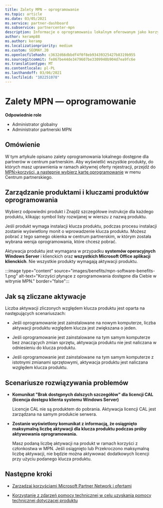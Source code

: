 ```yaml
---
title: Zalety MPN — oprogramowanie
ms.topic: article
ms.date: 03/05/2021
ms.service: partner-dashboard
ms.subservice: partnercenter-mpn
description: Informacje o oprogramowaniu lokalnym oferowanym jako korzyści z Microsoft Partner Network (MPN)
author: keramp88
ms.author: keramp
ms.localizationpriority: medium
ms.custom: SEOMAY.20
ms.openlocfilehash: c3632d66dbbdf4f0f8eb93439325427b8319b955
ms.sourcegitcommit: fe867be44de3479607be3309940b904d7ea9fc6e
ms.translationtype: MT
ms.contentlocale: pl-PL
ms.lasthandoff: 03/06/2021
ms.locfileid: "102251078"
---
```

# <a name="mpn-benefits---software"></a>Zalety MPN — oprogramowanie

**Odpowiednie role**

- Administrator globalny
- Administrator partnerski MPN

## <a name="overview"></a>Omówienie

W tym artykule opisano zalety oprogramowania lokalnego dostępne dla partnerów w centrum partnerskim. Aby wyświetlić wszystkie produkty, do których masz uprawnienia w ramach aktywnej oferty rejestracji, przejdź do  [MPN>korzyści, a następnie wybierz kartę oprogramowanie](https://partner.microsoft.com/dashboard/mpn/membership/benefits/software) w menu Centrum partnerskiego.  

## <a name="manage-software-products-and-product-keys"></a>Zarządzanie produktami i kluczami produktów oprogramowania

Wybierz odpowiedni produkt i Znajdź szczegółowe instrukcje dla każdego produktu, klikając symbol listy rozwijanej w wierszu z nazwą produktu.

Jeśli produkt wymaga instalacji klucza produktu, podczas procesu instalacji zostanie wyświetlony monit o wprowadzenie klucza produktu. Możesz pobrać z tego samego okienka w centrum partnerskim, w którym została wybrana wersja oprogramowania, które chcesz pobrać.

Aktywacja produktu jest wymagana w przypadku **systemów operacyjnych** **Windows Server** i klienckich oraz **wszystkich Microsoft Office aplikacji klienckich**. Nie wszystkie produkty wymagają aktywacji produktu.

:::image type="content" source="images/benefits/mpn-software-benefits-1.png" alt-text="Korzyści płynące z oprogramowania dostępne dla Ciebie w witrynie MPN." border="false":::

## <a name="how-activations-are-counted"></a>Jak są zliczane aktywacje

Liczba aktywacji zliczonych względem klucza produktu jest oparta na następujących scenariuszach:

- Jeśli oprogramowanie jest zainstalowane na nowym komputerze, liczba aktywacji produktu względem klucza jest zwiększana o jeden.
 
- Jeśli oprogramowanie jest zainstalowane na tym samym komputerze bez znaczących zmian sprzętu, aktywacja produktu nie jest naliczana w odniesieniu do klucza produktu.

- Jeśli oprogramowanie jest zainstalowane na tym samym komputerze z istotnymi zmianami sprzętowymi, aktywacja produktu jest naliczana względem klucza produktu.

## <a name="troubleshooting-scenarios"></a>Scenariusze rozwiązywania problemów

- **Komunikat "Brak dostępnych dalszych szczegółów" dla licencji CAL (licencja dostępu klienta systemu Windows Server)**

    Licencje CAL nie są produktem do pobrania. Aktywacja licencji CAL jest zarządzana na samym produkcie serwera.

- **Zostanie wyświetlony komunikat z informacją, że osiągnięto maksymalną liczbę aktywacji dla klucza produktu podczas próby aktywowania oprogramowania.**

    Masz podaną liczbę aktywacji na produkt w ramach korzyści z członkostwa w MPN. Jeśli osiągnięto lub Przekroczono maksymalną liczbę aktywacji, nie będzie można aktywować dodatkowych licencji przy użyciu podanego klucza produktu.


 ## <a name="next-steps"></a>Następne kroki

- [Zarządzaj korzyściami Microsoft Partner Network i ofertami](manage-your-partner-network-benefits.md)

- [Korzystanie z zdarzeń pomocy technicznej w celu uzyskania pomocy technicznej dotyczącej produktu](mpn-benefits-technical-support.md)



